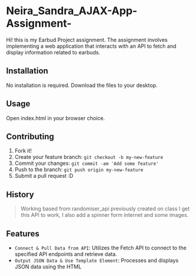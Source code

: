 # Neira_Sandra_AJAX-App-Assignment-
Hi! this is my Earbud Project assignment. The assignment involves implementing a web application that interacts with an API to fetch and display information related to earbuds. 

## Installation
No installation is required. Download the files to your desktop.
## Usage
Open index.html in your browser choice.
## Contributing
1. Fork it!
2. Create your feature branch: `git checkout -b my-new-feature`
3. Commit your changes: `git commit -am 'Add some feature'`
4. Push to the branch: `git push origin my-new-feature`
5. Submit a pull request :D
## History
>Working based from randomiser_api previously created on class I get this API to work, I also add a spinner form internet and some images.
## Features
* `Connect & Pull Data from API`: Utilizes the Fetch API to connect to the specified API endpoints and retrieve data.
* `Output JSON Data & Use Template Element`: Processes and displays JSON data using the HTML <template> element for efficient rendering.
* `Implement Loading Spinner and Error Response for User`: Implements a loading spinner to provide visual feedback during data retrieval and incorporates error handling to notify the user in case of data loading failures.
## Credits
Sandra Paola Neira (San)
## License
MIT License - See included license file
